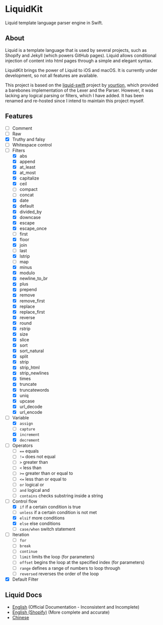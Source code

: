 # LiquidKit

Liquid template language parser engine in Swift.

## About

Liquid is a template language that is used by several projects, such as Shopify and Jekyll (which powers GitHub pages). Liquid allows conditional injection of content into html pages through a simple and elegant syntax.

LiquidKit brings the power of Liquid to iOS and macOS. It is currently under development, so not all features are available.

This project is based on the [liquid-swift](https://github.com/yourtion/liquid-swift) project by [yourtion](https://github.com/yourtion), which provided a barebones implementation of the Lexer and the Parser. However, it was lacking any logical parsing or filters, which I have added. It has been renamed and re-hosted since I intend to maintain this project myself.

## Features

- [ ] Comment
- [ ] Raw
- [x] Truthy and falsy
- [ ] Whitespace control
- [ ] Filters
  - [x] abs
  - [x] append
  - [x] at_least
  - [x] at_most
  - [x] capitalize
  - [x] ceil
  - [ ] compact
  - [ ] concat
  - [x] date
  - [x] default
  - [x] divided_by
  - [x] downcase
  - [x] escape
  - [x] escape_once
  - [ ] first
  - [x] floor
  - [x] join
  - [ ] last
  - [x] lstrip
  - [ ] map
  - [x] minus
  - [x] modulo
  - [x] newline_to_br
  - [x] plus
  - [x] prepend
  - [x] remove
  - [x] remove_first
  - [x] replace
  - [x] replace_first
  - [x] reverse
  - [x] round
  - [x] rstrip
  - [x] size
  - [x] slice
  - [x] sort
  - [x] sort_natural
  - [x] split
  - [x] strip
  - [x] strip_html
  - [x] strip_newlines
  - [x] times
  - [x] truncate
  - [x] truncatewords
  - [x] uniq
  - [x] upcase
  - [x] url_decode
  - [x] url_encode
- [ ] Variable
  - [x] `assign`
  - [ ] `capture`
  - [x] `increment`
  - [x] `decrement`
- [ ] Operators
  - [ ] `==` equals
  - [ ] `!=` does not equal
  - [ ] `>` greater than
  - [ ] `<` less than
  - [ ] `>=` greater than or equal to
  - [ ] `<=` less than or equal to
  - [ ] `or` logical or
  - [ ] `and` logical and
  - [ ] `contains` checks substring inside a string
- [ ] Control flow
  - [x] `if` if a certain condition is true
  - [ ] `unless` if a certain condition is not met
  - [x] `elsif` more conditions
  - [x] `else` else conditions
  - [ ] `case/when` switch statement
- [ ] Iteration
  - [ ] `for`
  - [ ] `break`
  - [ ] `continue`
  - [ ] `limit` limits the loop (for parameters)
  - [ ] `offset` begins the loop at the specified index (for parameters)
  - [ ] `range` defines a range of numbers to loop through
  - [ ] `reversed` reverses the order of the loop
- [x] Default Filter

## Liquid Docs

- [English](https://shopify.github.io/liquid/) (Official Documentation - Inconsistent and Incomplete)
- [English (Shopify)](https://help.shopify.com/en/themes/liquid) (More complete and accurate)
- [Chinese](https://liquid.bootcss.com/)
